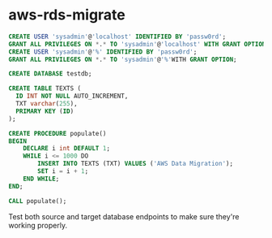 # aws-rds-migrate


```sql
CREATE USER 'sysadmin'@'localhost' IDENTIFIED BY 'passw0rd';
GRANT ALL PRIVILEGES ON *.* TO 'sysadmin'@'localhost' WITH GRANT OPTION;
CREATE USER 'sysadmin'@'%' IDENTIFIED BY 'passw0rd';
GRANT ALL PRIVILEGES ON *.* TO 'sysadmin'@'%'WITH GRANT OPTION;

CREATE DATABASE testdb;

CREATE TABLE TEXTS (
  ID INT NOT NULL AUTO_INCREMENT,
  TXT varchar(255),
  PRIMARY KEY (ID)
);

CREATE PROCEDURE populate()
BEGIN
    DECLARE i int DEFAULT 1;
    WHILE i <= 1000 DO
        INSERT INTO TEXTS (TXT) VALUES ('AWS Data Migration');
        SET i = i + 1;
    END WHILE;
END;

CALL populate();
```


Test both source and target database endpoints to make sure they're working properly.